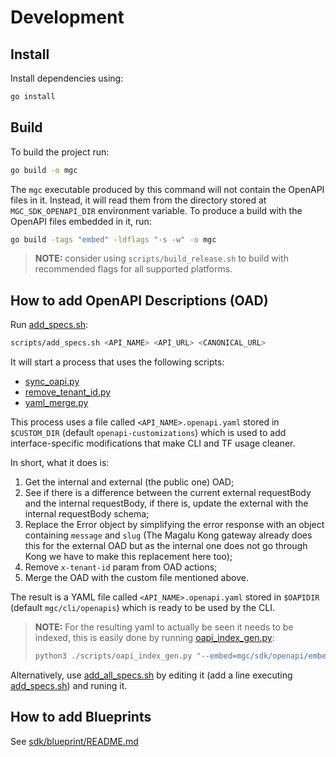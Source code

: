 # Development

## Install

Install dependencies using:

```sh
go install
```

## Build

To build the project run:

```sh
go build -o mgc
```

The `mgc` executable produced by this command will not contain the OpenAPI files in it. Instead, it will read them from the directory stored at `MGC_SDK_OPENAPI_DIR` environment variable. To produce a build with the OpenAPI files embedded in it, run:

```sh
go build -tags "embed" -ldflags "-s -w" -o mgc
```

> **NOTE:**
> consider using `scripts/build_release.sh` to build with recommended
> flags for all supported platforms.

## How to add OpenAPI Descriptions (OAD)

Run [add_specs.sh](../../scripts/README.md#add_specssh):

```sh
scripts/add_specs.sh <API_NAME> <API_URL> <CANONICAL_URL>
```
It will start a process that uses the following scripts:

- [sync_oapi.py](../../scripts/README.md#sync_oapipy)
- [remove_tenant_id.py](../../scripts/README.md#remove_tenant_idpy)
- [yaml_merge.py](../../scripts/README.md#yaml_mergepy)

This process uses a file called `<API_NAME>.openapi.yaml` stored in `$CUSTOM_DIR` (default `openapi-customizations`) which is used to add interface-specific modifications that make CLI and TF usage cleaner.

In short, what it does is:

1. Get the internal and external (the public one) OAD;
1. See if there is a difference between the current external requestBody and the internal requestBody, if there is, update the external with the internal requestBody schema;
1. Replace the Error object by simplifying the error response with an object containing `message` and `slug` (The Magalu Kong gateway already does this for the external OAD but as the internal one does not go through Kong we have to make this replacement here too);
1. Remove `x-tenant-id` param from OAD actions;
1. Merge the OAD with the custom file mentioned above.

The result is a YAML file called `<API_NAME>.openapi.yaml` stored in `$OAPIDIR` (default `mgc/cli/openapis`) which is ready to be used by the CLI.

> **NOTE:**
>For the resulting yaml to actually be seen it needs to be indexed, this is easily done by running [oapi_index_gen.py](../../scripts/README.md#oapi_index_genpy):
> ```sh
> python3 ./scripts/oapi_index_gen.py "--embed=mgc/sdk/openapi/embed_loader.go" mgc/cli/openapis
>```

Alternatively, use [add_all_specs.sh](../../scripts/README.md#add_all_specssh) by editing it (add a line executing [add_specs.sh](../../scripts/README.md#add_specssh)) and runing it.

## How to add Blueprints

See [sdk/blueprint/README.md](../sdk/blueprint/README.md)

